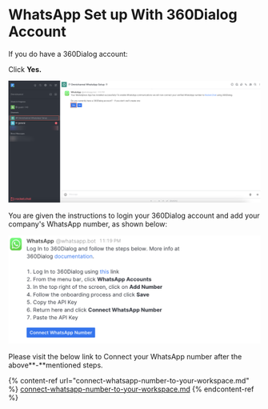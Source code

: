 # WhatsApp Set up With  360Dialog Account

If you do have a 360Dialog account:

Click **Yes.**

![](<../../../../../../.gitbook/assets/image (652) (1) (1).png>)

You are given the instructions to login your 360Dialog account and add your company's WhatsApp number, as shown below:

![](<../../../../../../.gitbook/assets/image (676) (1).png>)

Please visit the below link to Connect your WhatsApp number after the above**-**mentioned steps.

{% content-ref url="connect-whatsapp-number-to-your-workspace.md" %}
[connect-whatsapp-number-to-your-workspace.md](connect-whatsapp-number-to-your-workspace.md)
{% endcontent-ref %}

